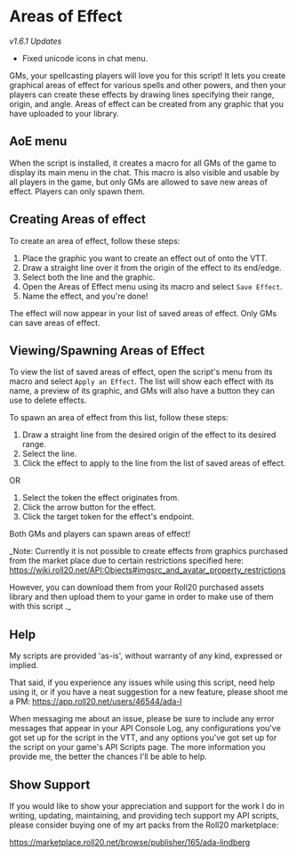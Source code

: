 # Areas of Effect

_v1.6.1 Updates_
* Fixed unicode icons in chat menu.

GMs, your spellcasting players will love you for this script! It lets you
create graphical areas of effect for various spells and other powers, and then
your players can create these effects by drawing lines specifying their
range, origin, and angle. Areas of effect can be created from any graphic that
you have uploaded to your library.

## AoE menu

When the script is installed, it creates a macro for all GMs of the game to
display its main menu in the chat. This macro is also visible and usable by all players
in the game, but only GMs are allowed to save new areas of effect. Players can
only spawn them.

## Creating Areas of effect

To create an area of effect, follow these steps:
1. Place the graphic you want to create an effect out of onto the VTT.
2. Draw a straight line over it from the origin of the effect to its end/edge.
3. Select both the line and the graphic.
4. Open the Areas of Effect menu using its macro and select ```Save Effect```.
5. Name the effect, and you're done!

The effect will now appear in your list of saved areas of effect. Only GMs
can save areas of effect.

## Viewing/Spawning Areas of Effect

To view the list of saved areas of effect, open the script's menu from its
macro and select ```Apply an Effect```. The list will show each effect with
its name, a preview of its graphic, and GMs will also have a button they can
use to delete effects.

To spawn an area of effect from this list, follow these steps:
1. Draw a straight line from the desired origin of the effect to its desired range.
2. Select the line.
3. Click the effect to apply to the line from the list of saved areas of effect.

OR

1. Select the token the effect originates from.
2. Click the arrow button for the effect.
3. Click the target token for the effect's endpoint.

Both GMs and players can spawn areas of effect!

_Note: Currently it is not possible to create effects from graphics purchased
from the market place due to certain restrictions specified here:
https://wiki.roll20.net/API:Objects#imgsrc_and_avatar_property_restrictions

However, you can download them from your Roll20 purchased assets library and
then upload them to your game in order to make use of them with this script ._

## Help

My scripts are provided 'as-is', without warranty of any kind, expressed or implied.

That said, if you experience any issues while using this script,
need help using it, or if you have a neat suggestion for a new feature,
please shoot me a PM:
https://app.roll20.net/users/46544/ada-l

When messaging me about an issue, please be sure to include any error messages that
appear in your API Console Log, any configurations you've got set up for the
script in the VTT, and any options you've got set up for the script on your
game's API Scripts page. The more information you provide me, the better the
chances I'll be able to help.

## Show Support

If you would like to show your appreciation and support for the work I do in writing,
updating, maintaining, and providing tech support my API scripts,
please consider buying one of my art packs from the Roll20 marketplace:

https://marketplace.roll20.net/browse/publisher/165/ada-lindberg
